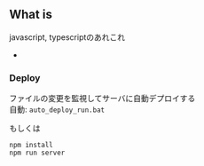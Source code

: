 ## What is

javascript, typescriptのあれこれ

-

### Deploy  

ファイルの変更を監視してサーバに自動デプロイする  
自動: `auto_deploy_run.bat`

もしくは  

```
npm install
npm run server
```
